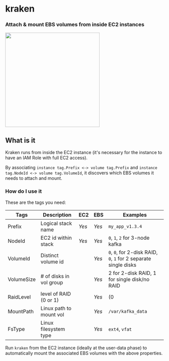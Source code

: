 # kraken
### Attach & mount EBS volumes from inside EC2 instances

<img src="./.github/kraken-logo.png" width="300">

## What is it

Kraken runs from inside the EC2 instance (it's necessary for the instance to have an IAM Role with full EC2 access). 

By associating `instance tag.Prefix <-> volume tag.Prefix` and `instance tag.NodeId <-> volume tag.VolumeId`, it discovers which EBS volumes it needs to attach and mount.

### How do I use it

These are the tags you need:

| Tags       | Description             | EC2     | EBS    | Examples                                                         |
| ---------- | ----------------------- | ------- | -----  | ---------------------------------------------------------------- |
| Prefix     | Logical stack name      | *Yes*   | *Yes*  | `my_app_v1.3.4`                                                  |
| NodeId     | EC2 id within stack     | *Yes*   | *Yes*  | `0`, `1`, `2` for 3-node kafka                                   |
| VolumeId   | Distinct volume id      |         | *Yes*  | `0`, `0`, for 2-disk RAID, `0`, `1` for 2 separate single disks  |
| VolumeSize | # of disks in vol group |         | *Yes*  | 2 for 2-disk RAID, 1 for single disk/no RAID                     |
| RaidLevel  | level of RAID (0 or 1)  |         | *Yes*  | (0|1) for RAID, ignored if VolumeSize == 1                       |
| MountPath  | Linux path to mount vol |         | *Yes*  | `/var/kafka_data`                                                |
| FsType     | Linux filesystem type   |         | *Yes*  | `ext4`, `vfat`                                                   |

Run `kraken` from the EC2 instance (ideally at the user-data phase) to automatically mount the associated EBS volumes with the above properties.
